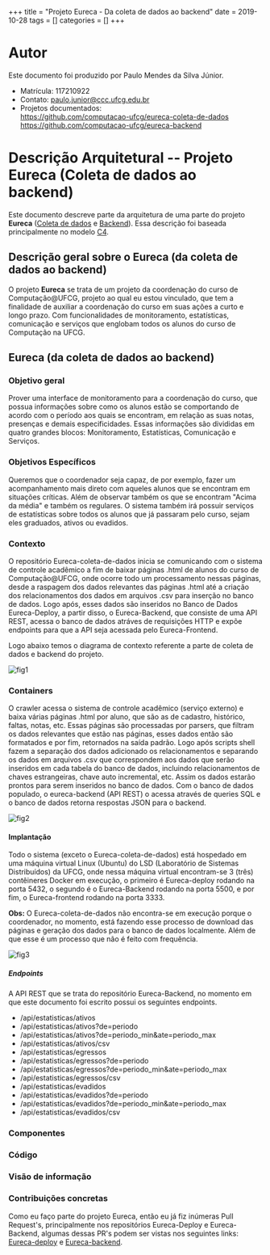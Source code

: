 +++
title = "Projeto Eureca - Da coleta de dados ao backend"
date = 2019-10-28
tags = []
categories = []
+++

# Autor

Este documento foi produzido por Paulo Mendes da Silva Júnior.

- Matrícula: 117210922
- Contato: paulo.junior@ccc.ufcg.edu.br
- Projetos documentados: </br>
  https://github.com/computacao-ufcg/eureca-coleta-de-dados </br>
  https://github.com/computacao-ufcg/eureca-backend

# Descrição Arquitetural -- Projeto Eureca (Coleta de dados ao backend)

Este documento descreve parte da arquitetura de uma parte do projeto **Eureca** ([Coleta de dados](https://github.com/computacao-ufcg/eureca-coleta-de-dados) e [Backend](https://github.com/computacao-ufcg/eureca-backend)). Essa descrição foi baseada principalmente no modelo [C4](https://c4model.com/).

## Descrição geral sobre o Eureca (da coleta de dados ao backend)

O projeto **Eureca** se trata de um projeto da coordenação do curso de Computação@UFCG, projeto ao qual eu estou vinculado, que tem a finalidade de auxiliar a coordenação do curso em suas ações a curto e longo prazo. Com funcionalidades de monitoramento, estatísticas, comunicação e serviços que englobam todos os alunos do curso de Computação na UFCG.

## Eureca (da coleta de dados ao backend)

### Objetivo geral

Prover uma interface de monitoramento para a coordenação do curso, que possua informações sobre como os alunos estão se comportando de acordo com o período aos quais se encontram, em relação as suas notas, presenças e demais especificidades. Essas informações são divididas em quatro grandes blocos: Monitoramento, Estatísticas, Comunicação e Serviços.

### Objetivos Específicos

Queremos que o coordenador seja capaz, de por exemplo, fazer um acompanhamento mais direto com aqueles alunos que se encontram em situações críticas. Além de observar também os que se encontram "Acima da média" e também os regulares. O sistema também irá possuir serviços de estatísticas sobre todos os alunos que já passaram pelo curso, sejam eles graduados, ativos ou evadidos.

### Contexto

O repositório Eureca-coleta-de-dados inicia se comunicando com o sistema de controle acadêmico a fim de baixar páginas .html de alunos do curso de Computação@UFCG, onde ocorre todo um processamento nessas páginas, desde a raspagem dos dados relevantes das páginas .html até a criação dos relacionamentos dos dados em arquivos .csv para inserção no banco de dados. Logo após, esses dados são inseridos no Banco de Dados Eureca-Deploy, a partir disso, o Eureca-Backend, que consiste de uma API REST, acessa o banco de dados atráves de requisições HTTP e expõe endpoints para que a API seja acessada pelo Eureca-Frontend.

Logo abaixo temos o diagrama de contexto referente a parte de coleta de dados e backend do projeto.

![fig1](diagrama_contexto.png)

### Containers

O crawler acessa o sistema de controle acadêmico (serviço externo) e baixa várias páginas .html por aluno, que são as de cadastro, histórico, faltas, notas, etc. Essas páginas são processadas por parsers, que filtram os dados relevantes que estão nas páginas, esses dados então são formatados e por fim, retornados na saída padrão. Logo após scripts shell fazem a separação dos dados adicionado os relacionamentos e separando os dados em arquivos .csv que correspondem aos dados que serão inseridos em cada tabela do banco de dados, incluindo relacionamentos de chaves estrangeiras, chave auto incremental, etc. Assim os dados estarão prontos para serem inseridos no banco de dados.
Com o banco de dados populado, o eureca-backend (API REST) o acessa através de queries SQL e o banco de dados retorna respostas JSON para o backend.

![fig2](diagrama_container.png)

#### Implantação

Todo o sistema (exceto o Eureca-coleta-de-dados) está hospedado em uma máquina virtual Linux (Ubuntu) do LSD (Laboratório de Sistemas Distribuídos) da UFCG, onde nessa máquina virtual encontram-se 3 (três) contêineres Docker em execução, o primeiro é Eureca-deploy rodando na porta 5432, o segundo é o Eureca-Backend rodando na porta 5500, e por fim, o Eureca-frontend rodando na porta 3333. 

**Obs:** O Eureca-coleta-de-dados não encontra-se em execução porque o coordenador, no momento, está fazendo esse processo de download das páginas e geração dos dados para o banco de dados localmente. Além de que esse é um processo que não é feito com frequência.

![fig3](diagrama-implantacao.png)

##### Endpoints

A API REST que se trata do repositório Eureca-Backend, no momento em que este documento foi escrito possui os seguintes endpoints.

* /api/estatisticas/ativos
* /api/estatisticas/ativos?de=periodo
* /api/estatisticas/ativos?de=periodo_min&ate=periodo_max
* /api/estatisticas/ativos/csv
* /api/estatisticas/egressos
* /api/estatisticas/egressos?de=periodo
* /api/estatisticas/egressos?de=periodo_min&ate=periodo_max
* /api/estatisticas/egressos/csv
* /api/estatisticas/evadidos
* /api/estatisticas/evadidos?de=periodo
* /api/estatisticas/evadidos?de=periodo_min&ate=periodo_max
* /api/estatisticas/evadidos/csv




### Componentes

### Código

### Visão de informação

### Contribuições concretas

Como eu faço parte do projeto Eureca, então eu já fiz inúmeras Pull Request's, principalmente nos repositórios Eureca-Deploy e Eureca-Backend, algumas dessas PR's podem ser vistas nos seguintes links: [Eureca-deploy](https://github.com/computacao-ufcg/eureca-deploy/pulls?q=is%3Apr+is%3Aclosed) e [Eureca-backend](https://github.com/computacao-ufcg/eureca-backend/pulls?q=is%3Apr+is%3Aclosed).